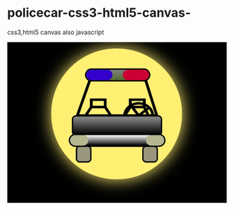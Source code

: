 policecar-css3-html5-canvas-
============================

css3,html5 canvas also javascript

![snapshot](policecar.jpg)
